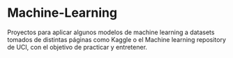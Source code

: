 # Machine-Learning
Proyectos para aplicar algunos modelos de machine learning 
a datasets tomados de distintas páginas como Kaggle o el
Machine learning repository de UCI, con el objetivo
de practicar y entretener.

